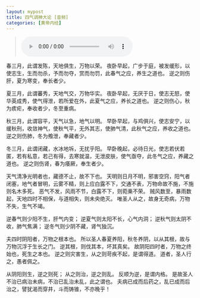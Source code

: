 ```yaml
---
layout: mypost
title: 四气调神大论 [音频]
categories: [黄帝内经]
---
```


> <audio controls><source src="_posts/2020/11/05/02四气调神大论.mp3" type="audio/mpeg"></audio>

<p>春三月，此谓发陈，天地俱生，万物以荣。 夜卧早起，广步于庭，<phoneme alphabet="sapi" ph="pi 1">被</phoneme><phoneme alphabet="sapi" ph="fa 4">发</phoneme>缓形，以使志生，生而勿杀，予而勿夺，赏而勿罚，此春气之<phoneme alphabet="sapi" ph="ying 4">应</phoneme>，养生之道也。 逆之则伤肝，夏为寒变，奉长者少。</p>

<p>夏三月，此谓<phoneme alphabet="sapi" ph="fan 2">蕃</phoneme>秀，天地气交，万物<phoneme alphabet="sapi" ph="hua 2">华</phoneme>实。 夜卧早起，无厌于日，使志无怒，使<phoneme alphabet="sapi" ph="hua 2">华</phoneme>英成秀，使气得泄，若所爱在外，此夏气之<phoneme alphabet="sapi" ph="ying 4">应</phoneme>，养<phoneme alphabet="sapi" ph="zhang 3">长</phoneme>之道也。 逆之则伤心，秋为痎疟，奉收者少，冬至<phoneme alphabet="sapi" ph="chong 2">重</phoneme>病。</p>

<p>秋三月，此谓容平，天气以急，地气以明。 早卧早起，与鸡俱兴，使志安宁，以缓秋刑，收敛神气，使秋气平，无外其志，使肺气清，此秋气之<phoneme alphabet="sapi" ph="ying 4">应</phoneme>，养收之道也。 逆之则伤肺，冬为飧泄，奉藏者少。</p>

<p>冬三月，此谓闭藏，水冰地坼，无扰乎阳。 早卧晚起，必待日光，使志若伏若匿，若有私意，若己有得，去寒就温，无泄皮肤，使气亟夺，此冬气之<phoneme alphabet="sapi" ph="ying 4">应</phoneme>，养藏之道也。 逆之则伤肾，春为痿厥，奉生者少。</p>

<p>天气清净光明者也，藏德不止，故不下也。 天明则日月不明，邪害<phoneme alphabet="sapi" ph="kong 3">空</phoneme>窍，阳气者闭塞，地气者冒明，云雾不精，则上应白露不下，交通不表，万物命故不施，不施则名木多死。 恶气不发，风雨不节，白露不下，则菀槀不荣。 贼风数至，暴雨数起，天地四时不相保，与道<phoneme alphabet="sapi" ph="xiang 1">相</phoneme>失，则未央绝灭。 唯圣人从之，故身无奇病，万物不失，生气不竭。</p>

<p>逆春气则<phoneme alphabet="sapi" ph="shao 4">少</phoneme>阳不生，肝气内变； 逆夏气则太阳不长，心气内洞； 逆秋气则太阴不收，肺气焦满； 逆冬气则<phoneme alphabet="sapi" ph="shao 4">少</phoneme>阴不藏，肾气<phoneme alphabet="sapi" ph="zhuo 2">独</phoneme>沉。</p>

<p>夫四时阴阳者，万物之根本也。 所以圣人春夏养阳，秋冬养阴，以从其根，故与万物沉浮于生长之门。 逆其根，则伐其本，坏其真矣。 故阴阳四时者，万物之终始也，死生之本也。 逆之则灾害生，从之则苛疾不起，是谓得道。 道者，圣人行之，愚者<phoneme alphabet="sapi" ph="bei 4">佩</phoneme>之。</p>

<p>从阴阳则生，逆之则死； 从之则治，逆之则乱。 反顺为逆，是谓内格。 是故圣人不治已病治未病，不治已乱治未乱，此之谓也。 夫病已成而后药之，乱已成而后治之，譬犹渴而穿井，斗而铸锥，不亦晚乎！</p>
